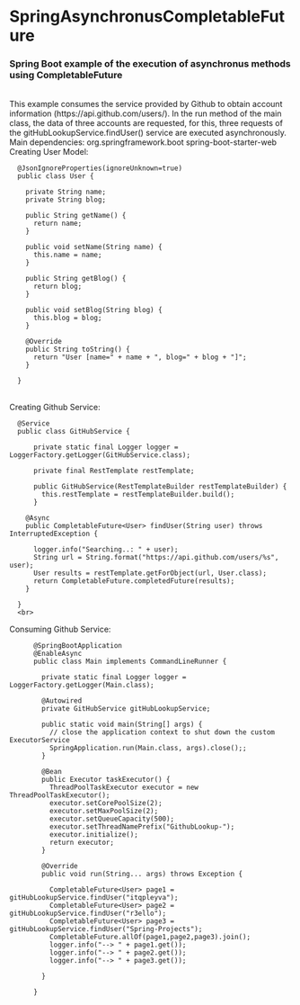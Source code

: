 # SpringAsynchronusCompletableFuture
<h3>Spring Boot example of the execution of asynchronus methods using CompletableFuture</h3>
<br>
This example consumes the service provided by Github to obtain account information (https://api.github.com/users/). In the run method of the main class, the data of three accounts are requested, for this, three requests of the gitHubLookupService.findUser() service are executed asynchronously.
<br>
Main dependencies:
		<dependency>
			<groupId>org.springframework.boot</groupId>
			<artifactId>spring-boot-starter-web</artifactId>
		</dependency>
<br>
Creating User Model:

      @JsonIgnoreProperties(ignoreUnknown=true)
      public class User {

        private String name;
        private String blog;

        public String getName() {
          return name;
        }

        public void setName(String name) {
          this.name = name;
        }

        public String getBlog() {
          return blog;
        }

        public void setBlog(String blog) {
          this.blog = blog;
        }

        @Override
        public String toString() {
          return "User [name=" + name + ", blog=" + blog + "]";
        }

      }

<br>
Creating Github Service:

      @Service
      public class GitHubService {

          private static final Logger logger = LoggerFactory.getLogger(GitHubService.class);

          private final RestTemplate restTemplate;

          public GitHubService(RestTemplateBuilder restTemplateBuilder) {
            this.restTemplate = restTemplateBuilder.build();
          }

        @Async
        public CompletableFuture<User> findUser(String user) throws InterruptedException {

          logger.info("Searching..: " + user);
          String url = String.format("https://api.github.com/users/%s", user);
          User results = restTemplate.getForObject(url, User.class);
          return CompletableFuture.completedFuture(results);
        }

      }
      <br>
Consuming Github Service:

          @SpringBootApplication
          @EnableAsync
          public class Main implements CommandLineRunner {

            private static final Logger logger = LoggerFactory.getLogger(Main.class);

            @Autowired
            private GitHubService gitHubLookupService;

            public static void main(String[] args) {
              // close the application context to shut down the custom ExecutorService
              SpringApplication.run(Main.class, args).close();;
            }

            @Bean
            public Executor taskExecutor() {
              ThreadPoolTaskExecutor executor = new ThreadPoolTaskExecutor();
              executor.setCorePoolSize(2);
              executor.setMaxPoolSize(2);
              executor.setQueueCapacity(500);
              executor.setThreadNamePrefix("GithubLookup-");
              executor.initialize();
              return executor;
            }

            @Override
            public void run(String... args) throws Exception {

              CompletableFuture<User> page1 = gitHubLookupService.findUser("itqpleyva");
              CompletableFuture<User> page2 = gitHubLookupService.findUser("r3ello");
              CompletableFuture<User> page3 = gitHubLookupService.findUser("Spring-Projects");
              CompletableFuture.allOf(page1,page2,page3).join();
              logger.info("--> " + page1.get());
              logger.info("--> " + page2.get());
              logger.info("--> " + page3.get());

            }

          }
